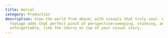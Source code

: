 ```yaml
---
title: Aerial
category: Production
description: View the world from above, with visuals that truly soar. Our drone
  footage adds that perfect pinch of perspective—sweeping, stunning, and
  unforgettable, like the cherry on top of your visual story.
---
```


